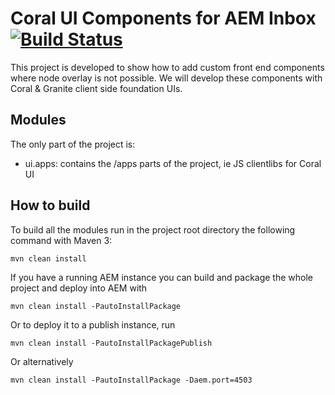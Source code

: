 
# Coral UI Components for AEM Inbox [![Build Status](https://travis-ci.com/vsr061/coral-ui-components.svg?branch=master)](https://travis-ci.com/github/vsr061/coral-ui-components)

This project is developed to show how to add custom front end components where node overlay is not possible. We will develop these components with Coral & Granite client side foundation UIs.

## Modules

The only part of the project is:

* ui.apps: contains the /apps parts of the project, ie JS clientlibs for Coral UI

## How to build

To build all the modules run in the project root directory the following command with Maven 3:

    mvn clean install

If you have a running AEM instance you can build and package the whole project and deploy into AEM with  

    mvn clean install -PautoInstallPackage
    
Or to deploy it to a publish instance, run

    mvn clean install -PautoInstallPackagePublish
    
Or alternatively

    mvn clean install -PautoInstallPackage -Daem.port=4503